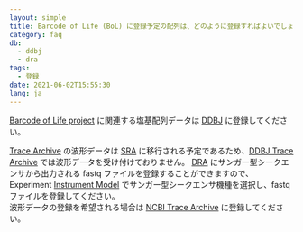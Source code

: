 ```yaml
---
layout: simple
title: Barcode of Life (BoL) に登録予定の配列は、どのように登録すればよいでしょうか？
category: faq
db:
  - ddbj
  - dra
tags: 
  - 登録
date: 2021-06-02T15:55:30
lang: ja
---
```


[Barcode of Life project](https://ibol.org/) に関連する塩基配列データは [DDBJ](/ddbj/index.html) に登録してください。

[Trace Archive](https://trace.ncbi.nlm.nih.gov/Traces/trace.cgi?view=list_arrivals) の波形データは [SRA](https://www.ncbi.nlm.nih.gov/sra) に移行される予定であるため、[DDBJ Trace Archive](/dta/index.html) では波形データを受け付けておりません。
[DRA](/dra/submission.html) にサンガー型シークエンサから出力される fastq ファイルを登録することができますので、Experiment [Instrument Model](/dra/submission.html#Instrument) でサンガー型シークエンサ機種を選択し、fastq ファイルを登録してください。    
波形データの登録を希望される場合は [NCBI Trace Archive](https://trace.ncbi.nlm.nih.gov/Traces/trace.cgi?view=list_arrivals) に登録してください。
